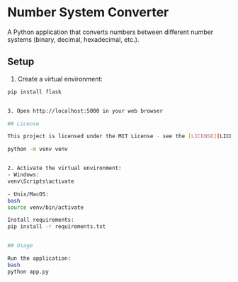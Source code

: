 # Number System Converter

A Python application that converts numbers between different number systems (binary, decimal, hexadecimal, etc.).

## Setup

1. Create a virtual environment:

```bash
pip install flask


3. Open http://localhost:5000 in your web browser

## License

This project is licensed under the MIT License - see the [LICENSE](LICENSE) file for details.

python -m venv venv


2. Activate the virtual environment:
- Windows: 
venv\Scripts\activate

- Unix/MacOS:
bash
source venv/bin/activate

Install requirements:
pip install -r requirements.txt


## Usage

Run the application:
bash
python app.py